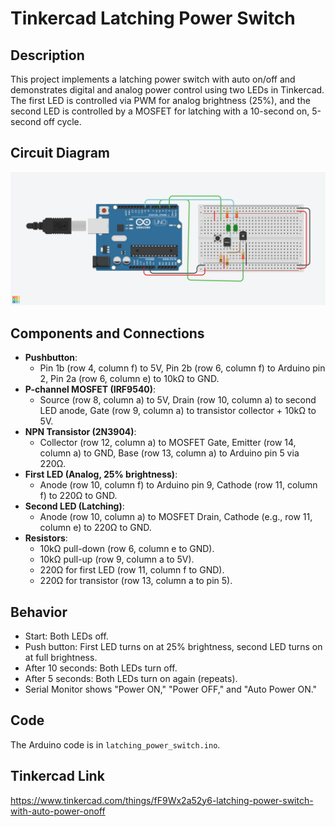 # Tinkercad Latching Power Switch

## Description
This project implements a latching power switch with auto on/off and demonstrates digital and analog power control using two LEDs in Tinkercad. The first LED is controlled via PWM for analog brightness (25%), and the second LED is controlled by a MOSFET for latching with a 10-second on, 5-second off cycle.

## Circuit Diagram
![Circuit Diagram](latching_power_switch_circuit.png)


## Components and Connections
- **Pushbutton**: 
  - Pin 1b (row 4, column f) to 5V, Pin 2b (row 6, column f) to Arduino pin 2, Pin 2a (row 6, column e) to 10kΩ to GND.
- **P-channel MOSFET (IRF9540)**:
  - Source (row 8, column a) to 5V, Drain (row 10, column a) to second LED anode, Gate (row 9, column a) to transistor collector + 10kΩ to 5V.
- **NPN Transistor (2N3904)**:
  - Collector (row 12, column a) to MOSFET Gate, Emitter (row 14, column a) to GND, Base (row 13, column a) to Arduino pin 5 via 220Ω.
- **First LED (Analog, 25% brightness)**:
  - Anode (row 10, column f) to Arduino pin 9, Cathode (row 11, column f) to 220Ω to GND.
- **Second LED (Latching)**:
  - Anode (row 10, column a) to MOSFET Drain, Cathode (e.g., row 11, column e) to 220Ω to GND.
- **Resistors**:
  - 10kΩ pull-down (row 6, column e to GND).
  - 10kΩ pull-up (row 9, column a to 5V).
  - 220Ω for first LED (row 11, column f to GND).
  - 220Ω for transistor (row 13, column a to pin 5).

## Behavior
- Start: Both LEDs off.
- Push button: First LED turns on at 25% brightness, second LED turns on at full brightness.
- After 10 seconds: Both LEDs turn off.
- After 5 seconds: Both LEDs turn on again (repeats).
- Serial Monitor shows "Power ON," "Power OFF," and "Auto Power ON."

## Code
The Arduino code is in `latching_power_switch.ino`.

## Tinkercad Link

https://www.tinkercad.com/things/fF9Wx2a52y6-latching-power-switch-with-auto-power-onoff
